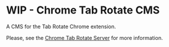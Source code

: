 # WIP - Chrome Tab Rotate CMS

A CMS for the Tab Rotate Chrome extension.

Please, see the [Chrome Tab Rotate Server][chrome-tab-rotate-server] for more information.

[chrome-tab-rotate-server]: https://github.com/timoa/chrome-tab-rotate-server
